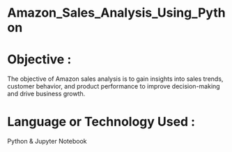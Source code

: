 # Amazon_Sales_Analysis_Using_Python

# Objective :
The objective of Amazon sales analysis is to gain insights into sales trends, customer behavior, and product performance to improve decision-making and drive business growth.

# Language or Technology Used :
Python & Jupyter Notebook

